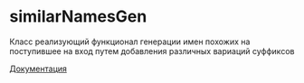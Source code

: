 # similarNamesGen

Класс реализующий функционал генерации имен похожих на поступившее на вход путем добавления различных вариаций суффиксов

[Документация](docs)
